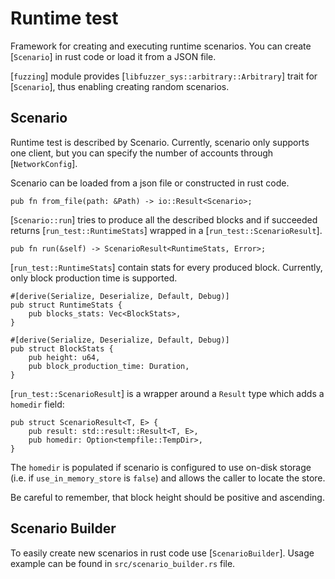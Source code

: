 # Runtime test

Framework for creating and executing runtime scenarios.  You can
create [`Scenario`] in rust code or load it from a JSON file.

[`fuzzing`] module provides [`libfuzzer_sys::arbitrary::Arbitrary`]
trait for [`Scenario`], thus enabling creating random scenarios.

## Scenario

Runtime test is described by Scenario.  Currently, scenario only
supports one client, but you can specify the number of accounts
through [`NetworkConfig`].

Scenario can be loaded from a json file or constructed in rust code.

```ignore
pub fn from_file(path: &Path) -> io::Result<Scenario>;
```

[`Scenario::run`] tries to produce all the described blocks and if
succeeded returns [`run_test::RuntimeStats`] wrapped in
a [`run_test::ScenarioResult`].

```ignore
pub fn run(&self) -> ScenarioResult<RuntimeStats, Error>;
```

[`run_test::RuntimeStats`] contain stats for every produced block.
Currently, only block production time is supported.

```ignore
#[derive(Serialize, Deserialize, Default, Debug)]
pub struct RuntimeStats {
    pub blocks_stats: Vec<BlockStats>,
}

#[derive(Serialize, Deserialize, Default, Debug)]
pub struct BlockStats {
    pub height: u64,
    pub block_production_time: Duration,
}
```

[`run_test::ScenarioResult`] is a wrapper around a `Result` type which
adds a `homedir` field:

```ignore
pub struct ScenarioResult<T, E> {
    pub result: std::result::Result<T, E>,
    pub homedir: Option<tempfile::TempDir>,
}
```

The `homedir` is populated if scenario is configured to use on-disk
storage (i.e. if `use_in_memory_store` is `false`) and allows the
caller to locate the store.

Be careful to remember, that block height should be positive and
ascending.

## Scenario Builder

To easily create new scenarios in rust code use [`ScenarioBuilder`].
Usage example can be found in `src/scenario_builder.rs` file.
